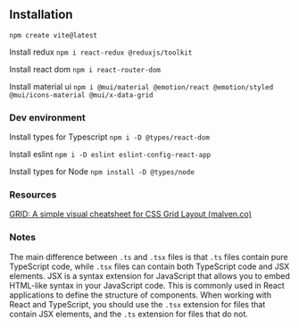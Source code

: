 ## Installation

`npm create vite@latest`

Install redux
`npm i react-redux @reduxjs/toolkit`

Install react dom
`npm i react-router-dom`

Install material ui
`npm i @mui/material @emotion/react @emotion/styled @mui/icons-material @mui/x-data-grid`


### Dev environment

Install types for Typescript
`npm i -D @types/react-dom` 

Install eslint
`npm i -D eslint eslint-config-react-app`  

Install types for Node
`npm install -D @types/node`

### Resources

[GRID: A simple visual cheatsheet for CSS Grid Layout (malven.co)](https://grid.malven.co/)

### Notes

The main difference between `.ts` and `.tsx` files is that `.ts` files contain pure TypeScript code, while `.tsx` files can contain both TypeScript code and JSX elements. JSX is a syntax extension for JavaScript that allows you to embed HTML-like syntax in your JavaScript code. This is commonly used in React applications to define the structure of components. When working with React and TypeScript, you should use the `.tsx` extension for files that contain JSX elements, and the `.ts` extension for files that do not.
